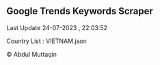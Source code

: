 

## Google Trends Keywords Scraper 
 
Last Update 24-07-2023 , 22:03:52

Country List :
VIETNAM.json



© Abdul Muttaqin 

